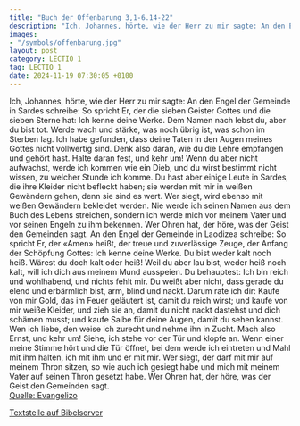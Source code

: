 ```yaml
---
title: "Buch der Offenbarung 3,1-6.14-22"
description: "Ich, Johannes, hörte, wie der Herr zu mir sagte: An den Engel der Gemeinde in Sardes schreibe: So spricht Er, der die sieben Geister Gottes und die sieben Sterne hat: Ich kenne deine Werke. Dem Namen nach lebst du, aber du bist tot. Werde wach und stärke, was noch übrig ist, was ...."
images:
- "/symbols/offenbarung.jpg"
layout: post
category: LECTIO 1
tag: LECTIO 1
date: 2024-11-19 07:30:05 +0100
---
```

Ich, Johannes, hörte, wie der Herr zu mir sagte: An den Engel der Gemeinde in Sardes schreibe: So spricht Er, der die sieben Geister Gottes und die sieben Sterne hat: Ich kenne deine Werke. Dem Namen nach lebst du, aber du bist tot.
Werde wach und stärke, was noch übrig ist, was schon im Sterben lag.<!--more--> Ich habe gefunden, dass deine Taten in den Augen meines Gottes nicht vollwertig sind.
Denk also daran, wie du die Lehre empfangen und gehört hast. Halte daran fest, und kehr um! Wenn du aber nicht aufwachst, werde ich kommen wie ein Dieb, und du wirst bestimmt nicht wissen, zu welcher Stunde ich komme.
Du hast aber einige Leute in Sardes, die ihre Kleider nicht befleckt haben; sie werden mit mir in weißen Gewändern gehen, denn sie sind es wert.
Wer siegt, wird ebenso mit weißen Gewändern bekleidet werden. Nie werde ich seinen Namen aus dem Buch des Lebens streichen, sondern ich werde mich vor meinem Vater und vor seinen Engeln zu ihm bekennen.
Wer Ohren hat, der höre, was der Geist den Gemeinden sagt.
An den Engel der Gemeinde in Laodizea schreibe: So spricht Er, der «Amen» heißt, der treue und zuverlässige Zeuge, der Anfang der Schöpfung Gottes:
Ich kenne deine Werke. Du bist weder kalt noch heiß. Wärest du doch kalt oder heiß!
Weil du aber lau bist, weder heiß noch kalt, will ich dich aus meinem Mund ausspeien.
Du behauptest: Ich bin reich und wohlhabend, und nichts fehlt mir. Du weißt aber nicht, dass gerade du elend und erbärmlich bist, arm, blind und nackt.
Darum rate ich dir: Kaufe von mir Gold, das im Feuer geläutert ist, damit du reich wirst; und kaufe von mir weiße Kleider, und zieh sie an, damit du nicht nackt dastehst und dich schämen musst; und kaufe Salbe für deine Augen, damit du sehen kannst.
Wen ich liebe, den weise ich zurecht und nehme ihn in Zucht. Mach also Ernst, und kehr um!
Siehe, ich stehe vor der Tür und klopfe an. Wenn einer meine Stimme hört und die Tür öffnet, bei dem werde ich eintreten und Mahl mit ihm halten, ich mit ihm und er mit mir.
Wer siegt, der darf mit mir auf meinem Thron sitzen, so wie auch ich gesiegt habe und mich mit meinem Vater auf seinen Thron gesetzt habe.
Wer Ohren hat, der höre, was der Geist den Gemeinden sagt.<br>
[Quelle: Evangelizo](https://evangeliumtagfuertag.org/DE/gospel)

[Textstelle auf Bibelserver](https://www.bibleserver.com/EU/Offenbarung3,1-6.14-22)
